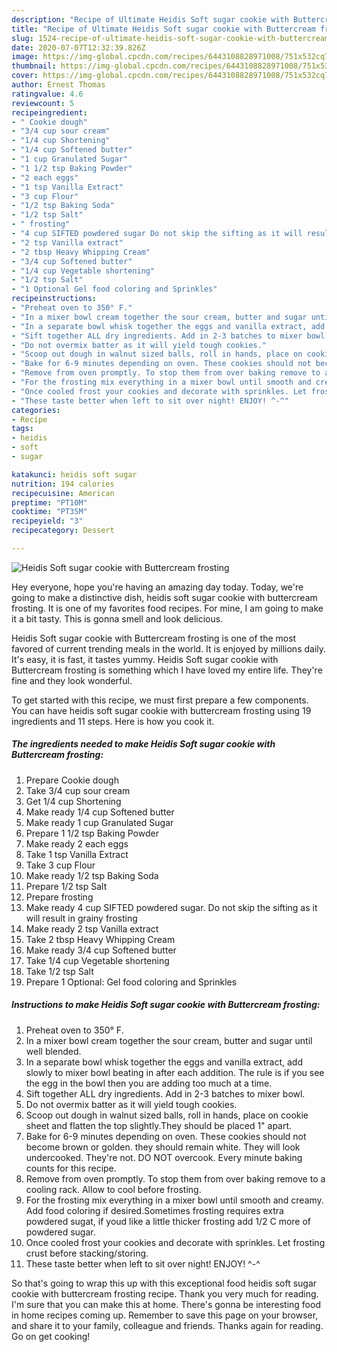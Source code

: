 ```yaml
---
description: "Recipe of Ultimate Heidis Soft sugar cookie with Buttercream frosting"
title: "Recipe of Ultimate Heidis Soft sugar cookie with Buttercream frosting"
slug: 1524-recipe-of-ultimate-heidis-soft-sugar-cookie-with-buttercream-frosting
date: 2020-07-07T12:32:39.826Z
image: https://img-global.cpcdn.com/recipes/6443108828971008/751x532cq70/heidis-soft-sugar-cookie-with-buttercream-frosting-recipe-main-photo.jpg
thumbnail: https://img-global.cpcdn.com/recipes/6443108828971008/751x532cq70/heidis-soft-sugar-cookie-with-buttercream-frosting-recipe-main-photo.jpg
cover: https://img-global.cpcdn.com/recipes/6443108828971008/751x532cq70/heidis-soft-sugar-cookie-with-buttercream-frosting-recipe-main-photo.jpg
author: Ernest Thomas
ratingvalue: 4.6
reviewcount: 5
recipeingredient:
- " Cookie dough"
- "3/4 cup sour cream"
- "1/4 cup Shortening"
- "1/4 cup Softened butter"
- "1 cup Granulated Sugar"
- "1 1/2 tsp Baking Powder"
- "2 each eggs"
- "1 tsp Vanilla Extract"
- "3 cup Flour"
- "1/2 tsp Baking Soda"
- "1/2 tsp Salt"
- " frosting"
- "4 cup SIFTED powdered sugar Do not skip the sifting as it will result in grainy frosting"
- "2 tsp Vanilla extract"
- "2 tbsp Heavy Whipping Cream"
- "3/4 cup Softened butter"
- "1/4 cup Vegetable shortening"
- "1/2 tsp Salt"
- "1 Optional Gel food coloring and Sprinkles"
recipeinstructions:
- "Preheat oven to 350° F."
- "In a mixer bowl cream together the sour cream, butter and sugar until well blended."
- "In a separate bowl whisk together the eggs and vanilla extract, add slowly to mixer bowl beating in after each addition. The rule is if you see the egg in the bowl then you are adding too much at a time."
- "Sift together ALL dry ingredients. Add in 2-3 batches to mixer bowl."
- "Do not overmix batter as it will yield tough cookies."
- "Scoop out dough in walnut sized balls, roll in hands, place on cookie sheet and flatten the top slightly.They should be placed 1&#34; apart."
- "Bake for 6-9 minutes depending on oven. These cookies should not become brown or golden. they should remain white. They will look undercooked. They&#39;re not. DO NOT overcook. Every minute baking counts for this recipe."
- "Remove from oven promptly. To stop them from over baking remove to a cooling rack. Allow to cool before frosting."
- "For the frosting mix everything in a mixer bowl until smooth and creamy. Add food coloring if desired.Sometimes frosting requires extra powdered sugat, if youd like a little thicker frosting add 1/2 C more of powdered sugar."
- "Once cooled frost your cookies and decorate with sprinkles. Let frosting crust before stacking/storing."
- "These taste better when left to sit over night! ENJOY! ^-^"
categories:
- Recipe
tags:
- heidis
- soft
- sugar

katakunci: heidis soft sugar 
nutrition: 194 calories
recipecuisine: American
preptime: "PT10M"
cooktime: "PT35M"
recipeyield: "3"
recipecategory: Dessert

---
```



![Heidis Soft sugar cookie with Buttercream frosting](https://img-global.cpcdn.com/recipes/6443108828971008/751x532cq70/heidis-soft-sugar-cookie-with-buttercream-frosting-recipe-main-photo.jpg)

Hey everyone, hope you're having an amazing day today. Today, we're going to make a distinctive dish, heidis soft sugar cookie with buttercream frosting. It is one of my favorites food recipes. For mine, I am going to make it a bit tasty. This is gonna smell and look delicious.

Heidis Soft sugar cookie with Buttercream frosting is one of the most favored of current trending meals in the world. It is enjoyed by millions daily. It's easy, it is fast, it tastes yummy. Heidis Soft sugar cookie with Buttercream frosting is something which I have loved my entire life. They're fine and they look wonderful.




To get started with this recipe, we must first prepare a few components. You can have heidis soft sugar cookie with buttercream frosting using 19 ingredients and 11 steps. Here is how you cook it.

<!--inarticleads1-->

##### The ingredients needed to make Heidis Soft sugar cookie with Buttercream frosting:

1. Prepare  Cookie dough
1. Take 3/4 cup sour cream
1. Get 1/4 cup Shortening
1. Make ready 1/4 cup Softened butter
1. Make ready 1 cup Granulated Sugar
1. Prepare 1 1/2 tsp Baking Powder
1. Make ready 2 each eggs
1. Take 1 tsp Vanilla Extract
1. Take 3 cup Flour
1. Make ready 1/2 tsp Baking Soda
1. Prepare 1/2 tsp Salt
1. Prepare  frosting
1. Make ready 4 cup SIFTED powdered sugar. Do not skip the sifting as it will result in grainy frosting
1. Make ready 2 tsp Vanilla extract
1. Take 2 tbsp Heavy Whipping Cream
1. Make ready 3/4 cup Softened butter
1. Take 1/4 cup Vegetable shortening
1. Take 1/2 tsp Salt
1. Prepare 1 Optional: Gel food coloring and Sprinkles




<!--inarticleads2-->

##### Instructions to make Heidis Soft sugar cookie with Buttercream frosting:

1. Preheat oven to 350° F.
1. In a mixer bowl cream together the sour cream, butter and sugar until well blended.
1. In a separate bowl whisk together the eggs and vanilla extract, add slowly to mixer bowl beating in after each addition. The rule is if you see the egg in the bowl then you are adding too much at a time.
1. Sift together ALL dry ingredients. Add in 2-3 batches to mixer bowl.
1. Do not overmix batter as it will yield tough cookies.
1. Scoop out dough in walnut sized balls, roll in hands, place on cookie sheet and flatten the top slightly.They should be placed 1&#34; apart.
1. Bake for 6-9 minutes depending on oven. These cookies should not become brown or golden. they should remain white. They will look undercooked. They&#39;re not. DO NOT overcook. Every minute baking counts for this recipe.
1. Remove from oven promptly. To stop them from over baking remove to a cooling rack. Allow to cool before frosting.
1. For the frosting mix everything in a mixer bowl until smooth and creamy. Add food coloring if desired.Sometimes frosting requires extra powdered sugat, if youd like a little thicker frosting add 1/2 C more of powdered sugar.
1. Once cooled frost your cookies and decorate with sprinkles. Let frosting crust before stacking/storing.
1. These taste better when left to sit over night! ENJOY! ^-^




So that's going to wrap this up with this exceptional food heidis soft sugar cookie with buttercream frosting recipe. Thank you very much for reading. I'm sure that you can make this at home. There's gonna be interesting food in home recipes coming up. Remember to save this page on your browser, and share it to your family, colleague and friends. Thanks again for reading. Go on get cooking!
